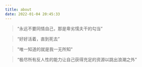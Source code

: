 ```yaml
---
title: about
date: 2022-01-04 20:45:33
---
```




> “永远不要同情自己，那是卑劣懦夫干的勾当”

> “好好活着，直到死去”

> "唯一知道的就是我一无所知"

>“极尽所有反人性的能力让自己获得充足的资源以跳出浪潮之外”
